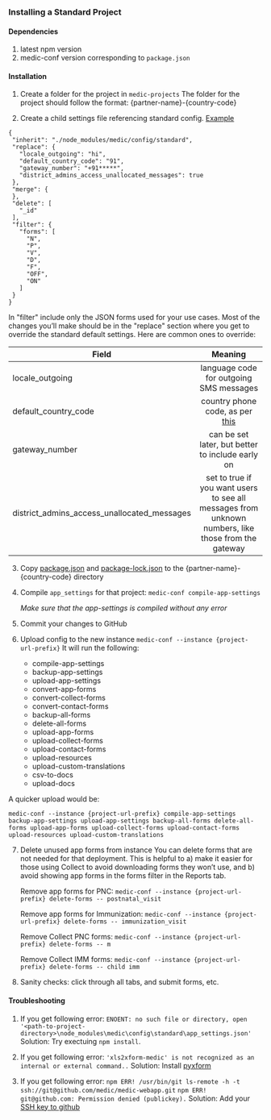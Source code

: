 ### Installing a Standard Project
#### Dependencies 
1. latest npm version  
2. medic-conf version corresponding to `package.json`

#### Installation  
1. Create a folder for the project in `medic-projects`
The folder for the project should follow the format: {partner-name}-{country-code}

2. Create a child settings file referencing standard config. [Example](https://github.com/medic/medic-projects/blob/master/padhar-in/settings.inherit.json)
``` 
{
 "inherit": "./node_modules/medic/config/standard",
 "replace": {
   "locale_outgoing": "hi",
   "default_country_code": "91",
   "gateway_number": "+91*****",
   "district_admins_access_unallocated_messages": true
 },
 "merge": {
 },
 "delete": [
   "_id"
 ],
 "filter": {
   "forms": [
     "N",
     "P",
     "V",
     "D",
     "F",
     "OFF",
     "ON"
   ]
 }
}
``` 

In "filter" include only the JSON forms used for your use cases. Most of the changes you’ll make should be in the "replace" section where you get to override the standard default settings. Here are common ones to override:

| Field   |    Meaning      | 
|----------|:-------------:| 
| locale_outgoing |  language code for outgoing SMS messages |
| default_country_code |  country phone code, as per [this](https://en.wikipedia.org/wiki/List_of_country_calling_codes) |
| gateway_number | can be set later, but better to include early on |
| district_admins_access_unallocated_messages | set to true if you want users to see all messages from unknown numbers, like those from the gateway | 

3. Copy [package.json](https://github.com/medic/medic-webapp/blob/master/config/standard/package.json) and [package-lock.json](https://github.com/medic/medic-webapp/blob/master/config/standard/package-lock.json) to the {partner-name}-{country-code} directory

4. Compile `app_settings` for that project: 
`medic-conf compile-app-settings`

	_Make sure that the app-settings is compiled without any error_

5. Commit your changes to GitHub

6. Upload config to the new instance
`medic-conf --instance {project-url-prefix}` 
It will run the following:
     - compile-app-settings
     - backup-app-settings
     - upload-app-settings
     - convert-app-forms
     - convert-collect-forms
     - convert-contact-forms
     - backup-all-forms
     - delete-all-forms
     - upload-app-forms
     - upload-collect-forms
     - upload-contact-forms
     - upload-resources
     - upload-custom-translations
     - csv-to-docs
     - upload-docs

A quicker upload would be:

`medic-conf --instance {project-url-prefix} compile-app-settings backup-app-settings upload-app-settings backup-all-forms delete-all-forms upload-app-forms upload-collect-forms upload-contact-forms upload-resources upload-custom-translations`

7. Delete unused app forms from instance
You can delete forms that are not needed for that deployment. This is helpful to a) make it easier for those using Collect to avoid downloading forms they won’t use, and b) avoid showing app forms in the forms filter in the Reports tab.

    Remove app forms for PNC:
`medic-conf --instance {project-url-prefix} delete-forms -- postnatal_visit`

    Remove app forms for Immunization:
`medic-conf --instance {project-url-prefix} delete-forms -- immunization_visit`

    Remove Collect PNC forms:
`medic-conf --instance {project-url-prefix} delete-forms -- m`

    Remove Collect IMM forms:
`medic-conf --instance {project-url-prefix} delete-forms -- child imm`

8. Sanity checks: click through all tabs, and submit forms, etc.  

#### Troubleshooting 
1. If you get following error:
 `ENOENT: no such file or directory, open '<path-to-project-directory>\node_modules\medic\config\standard\app_settings.json'` 
Solution: Try exectuing `npm install`.

2. If you get following error:
`'xls2xform-medic' is not recognized as an internal or external command..`
Solution: Install  [pyxform](https://github.com/medic/pyxform) 

3. If you get following error: 
`npm ERR! /usr/bin/git ls-remote -h -t ssh://git@github.com/medic/medic-webapp.git`
`npm ERR! git@github.com: Permission denied (publickey).`
Solution: Add your [SSH key to github](https://help.github.com/articles/adding-a-new-ssh-key-to-your-github-account/)